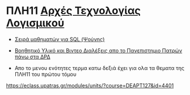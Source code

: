 # ΠΛΗ11 [Αρχές Τεχνολογίας Λογισμικού](https://www.eap.gr/education/undergraduate/computer-science/topics/#arxes_logismikou)

- [Σειρά μαθηματών για SQL (Ψούνης)](https://www.youtube.com/watch?v=fSZ0W5_3fyM&list=PLLMmbOLFy25GgxqcuEhVfPAV4x_3VcLNb)

- [Βοηθητικό Υλικό και Βιντεο Διαλέξεις απο το Πανεπιστημιο Πατρών πάνω στα ΔΡΔ](https://eclass.upatras.gr/modules/units/?course=DEAPT127&id=4404)
 
- Απο το μενου ενότητες τερμα κατω δεξιά έχει για ολα τα θεματα της ΠΛΗ11 του πρώτου τόμου

https://eclass.upatras.gr/modules/units/?course=DEAPT127&id=4401
 

